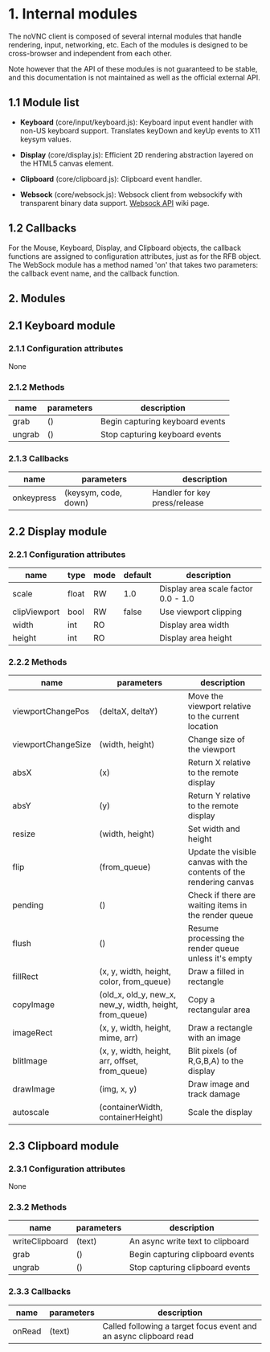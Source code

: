 # 1. Internal modules

The noVNC client is composed of several internal modules that handle
rendering, input, networking, etc. Each of the modules is designed to
be cross-browser and independent from each other.

Note however that the API of these modules is not guaranteed to be
stable, and this documentation is not maintained as well as the
official external API.


## 1.1 Module list

* __Keyboard__ (core/input/keyboard.js): Keyboard input event handler with
non-US keyboard support. Translates keyDown and keyUp events to X11
keysym values.

* __Display__ (core/display.js): Efficient 2D rendering abstraction
layered on the HTML5 canvas element.

* __Clipboard__ (core/clipboard.js): Clipboard event handler.

* __Websock__ (core/websock.js): Websock client from websockify
with transparent binary data support.
[Websock API](https://github.com/novnc/websockify-js/wiki/websock.js) wiki page.


## 1.2 Callbacks

For the Mouse, Keyboard, Display, and Clipboard objects, the callback
functions are assigned to configuration attributes, just as for the RFB
object. The WebSock module has a method named 'on' that takes two
parameters: the callback event name, and the callback function.

## 2. Modules

## 2.1 Keyboard module

### 2.1.1 Configuration attributes

None

### 2.1.2 Methods

| name   | parameters | description
| ------ | ---------- | ------------
| grab   | ()         | Begin capturing keyboard events
| ungrab | ()         | Stop capturing keyboard events

### 2.1.3 Callbacks

| name       | parameters           | description
| ---------- | -------------------- | ------------
| onkeypress | (keysym, code, down) | Handler for key press/release


## 2.2 Display module

### 2.2.1 Configuration attributes

| name         | type  | mode | default | description
| ------------ | ----- | ---- | ------- | ------------
| scale        | float | RW   | 1.0     | Display area scale factor 0.0 - 1.0
| clipViewport | bool  | RW   | false   | Use viewport clipping
| width        | int   | RO   |         | Display area width
| height       | int   | RO   |         | Display area height

### 2.2.2 Methods

| name               | parameters                                              | description
| ------------------ | ------------------------------------------------------- | ------------
| viewportChangePos  | (deltaX, deltaY)                                        | Move the viewport relative to the current location
| viewportChangeSize | (width, height)                                         | Change size of the viewport
| absX               | (x)                                                     | Return X relative to the remote display
| absY               | (y)                                                     | Return Y relative to the remote display
| resize             | (width, height)                                         | Set width and height
| flip               | (from_queue)                                            | Update the visible canvas with the contents of the rendering canvas
| pending            | ()                                                      | Check if there are waiting items in the render queue
| flush              | ()                                                      | Resume processing the render queue unless it's empty
| fillRect           | (x, y, width, height, color, from_queue)                | Draw a filled in rectangle
| copyImage          | (old_x, old_y, new_x, new_y, width, height, from_queue) | Copy a rectangular area
| imageRect          | (x, y, width, height, mime, arr)                        | Draw a rectangle with an image
| blitImage          | (x, y, width, height, arr, offset, from_queue)          | Blit pixels (of R,G,B,A) to the display
| drawImage          | (img, x, y)                                             | Draw image and track damage
| autoscale          | (containerWidth, containerHeight)                       | Scale the display

## 2.3 Clipboard module

### 2.3.1 Configuration attributes

None

### 2.3.2 Methods

| name               | parameters        | description
| ------------------ | ----------------- | ------------
| writeClipboard     | (text)            | An async write text to clipboard
| grab               | ()                | Begin capturing clipboard events
| ungrab             | ()                | Stop capturing clipboard events

### 2.3.3 Callbacks

| name    | parameters | description
| ------- | ---------- | ------------
| onRead  | (text)     | Called following a target focus event and an async clipboard read

